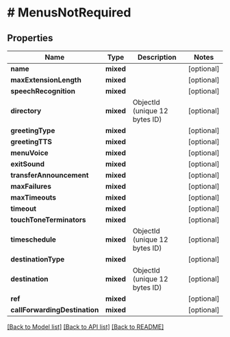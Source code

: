 # # MenusNotRequired

## Properties

Name | Type | Description | Notes
------------ | ------------- | ------------- | -------------
**name** | **mixed** |  | [optional]
**maxExtensionLength** | **mixed** |  | [optional]
**speechRecognition** | **mixed** |  | [optional]
**directory** | **mixed** | ObjectId (unique 12 bytes ID) | [optional]
**greetingType** | **mixed** |  | [optional]
**greetingTTS** | **mixed** |  | [optional]
**menuVoice** | **mixed** |  | [optional]
**exitSound** | **mixed** |  | [optional]
**transferAnnouncement** | **mixed** |  | [optional]
**maxFailures** | **mixed** |  | [optional]
**maxTimeouts** | **mixed** |  | [optional]
**timeout** | **mixed** |  | [optional]
**touchToneTerminators** | **mixed** |  | [optional]
**timeschedule** | **mixed** | ObjectId (unique 12 bytes ID) | [optional]
**destinationType** | **mixed** |  | [optional]
**destination** | **mixed** | ObjectId (unique 12 bytes ID) | [optional]
**ref** | **mixed** |  | [optional]
**callForwardingDestination** | **mixed** |  | [optional]

[[Back to Model list]](../../README.md#models) [[Back to API list]](../../README.md#endpoints) [[Back to README]](../../README.md)
